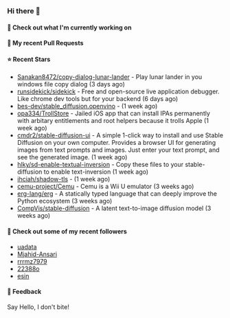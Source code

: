 ### Hi there 👋

#### 👷 Check out what I'm currently working on

#### 🔨 My recent Pull Requests


#### ⭐ Recent Stars

- [Sanakan8472/copy-dialog-lunar-lander](https://github.com/Sanakan8472/copy-dialog-lunar-lander) - Play lunar lander in you windows file copy dialog (3 days ago)
- [runsidekick/sidekick](https://github.com/runsidekick/sidekick) - Free and open-source live application debugger. Like chrome dev tools but for your backend (6 days ago)
- [bes-dev/stable_diffusion.openvino](https://github.com/bes-dev/stable_diffusion.openvino) -  (1 week ago)
- [opa334/TrollStore](https://github.com/opa334/TrollStore) - Jailed iOS app that can install IPAs permanently with arbitary entitlements and root helpers because it trolls Apple (1 week ago)
- [cmdr2/stable-diffusion-ui](https://github.com/cmdr2/stable-diffusion-ui) - A simple 1-click way to install and use Stable Diffusion on your own computer. Provides a browser UI for generating images from text prompts and images. Just enter your text prompt, and see the generated image. (1 week ago)
- [hlky/sd-enable-textual-inversion](https://github.com/hlky/sd-enable-textual-inversion) - Copy these files to your stable-diffusion to enable text-inversion (1 week ago)
- [ihciah/shadow-tls](https://github.com/ihciah/shadow-tls) -  (1 week ago)
- [cemu-project/Cemu](https://github.com/cemu-project/Cemu) - Cemu is a Wii U emulator (3 weeks ago)
- [erg-lang/erg](https://github.com/erg-lang/erg) - A statically typed language that can deeply improve the Python ecosystem (3 weeks ago)
- [CompVis/stable-diffusion](https://github.com/CompVis/stable-diffusion) - A latent text-to-image diffusion model (3 weeks ago)

#### 👯 Check out some of my recent followers

- [uadata](https://github.com/uadata)
- [Mjahid-Ansari](https://github.com/Mjahid-Ansari)
- [rrrmz7979](https://github.com/rrrmz7979)
- [22388o](https://github.com/22388o)
- [esin](https://github.com/esin)

#### 💬 Feedback

Say Hello, I don't bite!
